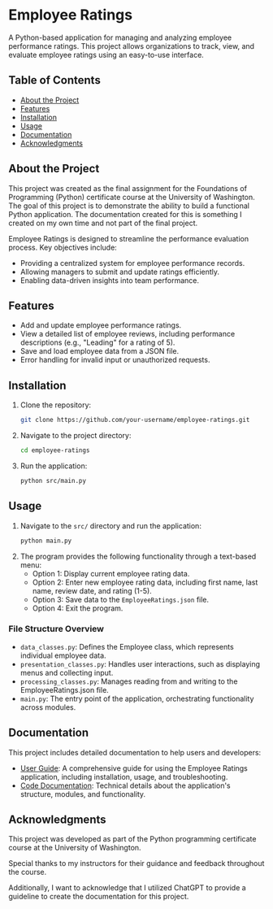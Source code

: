 # Employee Ratings

A Python-based application for managing and analyzing employee performance ratings. This project allows organizations to track, view, and evaluate employee ratings using an easy-to-use interface.

## Table of Contents
- [About the Project](#about-the-project)
- [Features](#features)
- [Installation](#installation)
- [Usage](#usage)
- [Documentation](#documentation)
- [Acknowledgments](#acknowledgments)

## About the Project
This project was created as the final assignment for the Foundations of Programming (Python) certificate course at the University of Washington. The goal of this project is to demonstrate the ability to build a functional Python application. The documentation created for this is something I created on my own time and not part of the final project. 

Employee Ratings is designed to streamline the performance evaluation process. 
Key objectives include:
- Providing a centralized system for employee performance records.
- Allowing managers to submit and update ratings efficiently.
- Enabling data-driven insights into team performance.

## Features
- Add and update employee performance ratings.
- View a detailed list of employee reviews, including performance descriptions (e.g., "Leading" for a rating of 5).
- Save and load employee data from a JSON file.
- Error handling for invalid input or unauthorized requests.

## Installation
1. Clone the repository:
   ```bash
   git clone https://github.com/your-username/employee-ratings.git
   ```
2. Navigate to the project directory:
   ```bash
   cd employee-ratings
   ```
3. Run the application:
   ```bash
   python src/main.py
   ```

## Usage
1. Navigate to the `src/` directory and run the application:
   ```bash
   python main.py
   ```
2. The program provides the following functionality through a text-based menu:
   - Option 1: Display current employee rating data.
   - Option 2: Enter new employee rating data, including first name, last name, review date, and rating (1-5).
   - Option 3: Save data to the `EmployeeRatings.json` file.
   - Option 4: Exit the program.

### File Structure Overview
- `data_classes.py`: Defines the Employee class, which represents individual employee data.
- `presentation_classes.py`: Handles user interactions, such as displaying menus and collecting input.
- `processing_classes.py`: Manages reading from and writing to the EmployeeRatings.json file.
- `main.py`: The entry point of the application, orchestrating functionality across modules.

## Documentation

This project includes detailed documentation to help users and developers:

- [User Guide](docs/user_guide.md): A comprehensive guide for using the Employee Ratings application, including installation, usage, and troubleshooting.
- [Code Documentation](docs/code_documentation.md): Technical details about the application's structure, modules, and functionality.

## Acknowledgments
This project was developed as part of the Python programming certificate course at the University of Washington. 

Special thanks to my instructors for their guidance and feedback throughout the course. 

Additionally, I want to acknowledge that I utilized ChatGPT to provide a guideline to create the documentation for this project.
